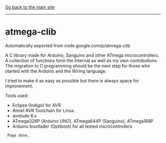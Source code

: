 [Go back to the main site](https://funlw65.github.io/)
<hr />

# atmega-clib
Automatically exported from code.google.com/p/atmega-clib

A C library made for Arduino, Sanguino and other ATmega microcontrollers. 
A collection of functions form the Internat as well as my own contributions.
The migration to C programming should be the next step for those who started with the Arduino
and the Wiring language. 

I tried to make it as easy as possible but there is always space for improvement.

Tools used:
- Eclipse (Indigo) for AVR
- Atmel AVR Toolchain for Linux
- avrdude 6.x
- ATmega328P (Arduino UNO), ATmega644P (Sanguino), ATmega168P
- Arduino bootlader (Optiboot) for all tested microcontrollers

```
 Page done.
```
